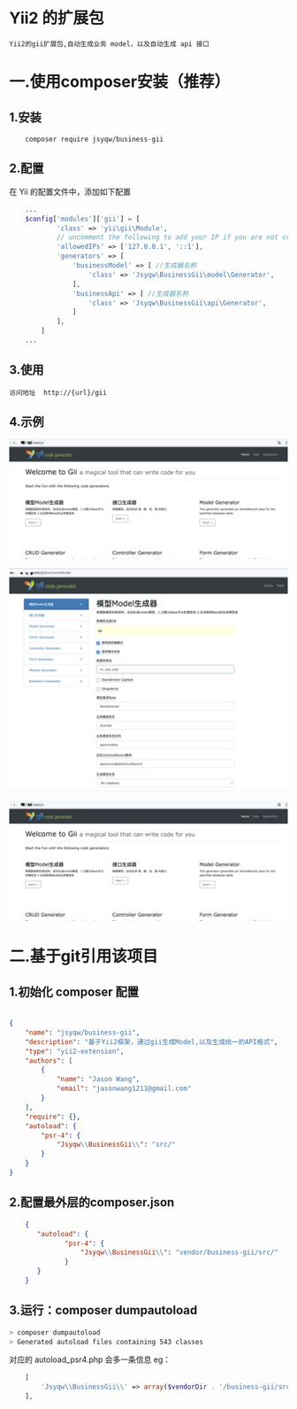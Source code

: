 # Yii2 的扩展包

    Yii2的gii扩展包,自动生成业务 model，以及自动生成 api 接口

# 一.使用composer安装（推荐）

## 1.安装
    
        composer require jsyqw/business-gii
        
## 2.配置

在 Yii 的配置文件中，添加如下配置

```php
    ...
    $config['modules']['gii'] = [
            'class' => 'yii\gii\Module',
            // uncomment the following to add your IP if you are not connecting from localhost.
            'allowedIPs' => ['127.0.0.1', '::1'],
            'generators' => [
                'businessModel' => [ //生成器名称
                    'class' => 'Jsyqw\BusinessGii\model\Generator',
                ],
                'businessApi' => [ //生成器名称
                    'class' => 'Jsyqw\BusinessGii\api\Generator',
                ]
            ],
        ]
    ...
```    

## 3.使用

    访问地址  http://{url}/gii

## 4.示例

![GII页面](https://github.com/jasonyqwang/business-gii/blob/master/docs/gii-page.png)

![Model模型页面](https://github.com/jasonyqwang/business-gii/blob/master/docs/gii-model.png)

![Controller控制器页面](https://github.com/jasonyqwang/business-gii/blob/master/docs/gii-page.png)

# 二.基于git引用该项目 

## 1.初始化 composer 配置

```json

{
    "name": "jsyqw/business-gii",
    "description": "基于Yii2框架，通过gii生成Model,以及生成统一的API格式",
    "type": "yii2-extension",
    "authors": [
        {
            "name": "Jason Wang",
            "email": "jasonwang1211@gmail.com"
        }
    ],
    "require": {},
    "autoload": {
        "psr-4": {
            "Jsyqw\\BusinessGii\\": "src/"
        }
    }
}


```

## 2.配置最外层的composer.json
   
```json
    {
       "autoload": {
              "psr-4": {
                  "Jsyqw\\BusinessGii\\": "vendor/business-gii/src/"
              }
       }
    }
```

## 3.运行：composer dumpautoload

```bash
> composer dumpautoload
> Generated autoload files containing 543 classes
```

对应的 autoload_psr4.php
会多一条信息
eg：
```php
    [
        'Jsyqw\\BusinessGii\\' => array($vendorDir . '/business-gii/src'),
    ],
```
